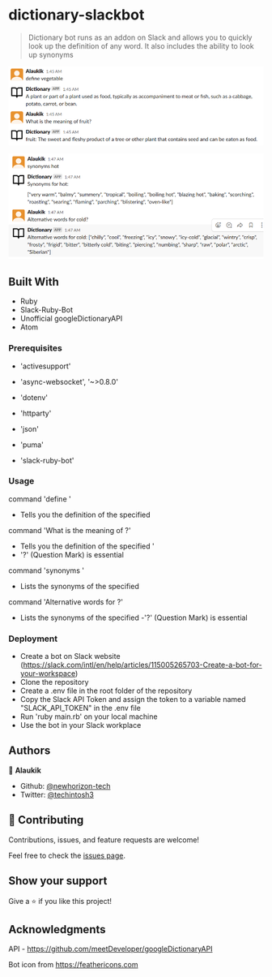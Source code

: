 # dictionary-slackbot

> Dictionary bot runs as an addon on Slack and allows you to quickly look up the definition of any word. It also includes the ability to look up synonyms

![screenshot](./img/define.png)

![screenshot](./img/synonyms.png)


## Built With

- Ruby
- Slack-Ruby-Bot
- Unofficial googleDictionaryAPI
- Atom

### Prerequisites

- 'activesupport'

- 'async-websocket', '~>0.8.0'

- 'dotenv'

- 'httparty'

- 'json'

- 'puma'

- 'slack-ruby-bot'

### Usage

command 'define <word>'

- Tells you the definition of the specified <word>


command 'What is the meaning of <word>?'

- Tells you the definition of the specified <word>'
- '?' (Question Mark) is essential


command 'synonyms <word>'
- Lists the synonyms of the specified <word>

command 'Alternative words for <word>?'
- Lists the synonyms of the specified <word>
-'?' (Question Mark) is essential


### Deployment

- Create a bot on Slack website (https://slack.com/intl/en/help/articles/115005265703-Create-a-bot-for-your-workspace)
- Clone the repository
- Create a .env file in the root folder of the repository
- Copy the Slack API Token and assign the token to a variable named "SLACK_API_TOKEN" in the .env file
- Run 'ruby main.rb' on your local machine
- Use the bot in your Slack workplace

## Authors

👤 **Alaukik**

- Github: [@newhorizon-tech](https://github.com/newhorizon-tech)
- Twitter: [@techintosh3](https://twitter.com/techintosh3)

## 🤝 Contributing

Contributions, issues, and feature requests are welcome!

Feel free to check the [issues page](issues/).

## Show your support

Give a ⭐️ if you like this project!

## Acknowledgments

API - https://github.com/meetDeveloper/googleDictionaryAPI

Bot icon from https://feathericons.com
